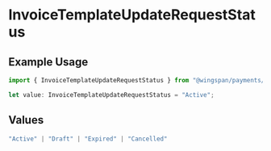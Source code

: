 # InvoiceTemplateUpdateRequestStatus

## Example Usage

```typescript
import { InvoiceTemplateUpdateRequestStatus } from "@wingspan/payments/sdk/models/shared";

let value: InvoiceTemplateUpdateRequestStatus = "Active";
```

## Values

```typescript
"Active" | "Draft" | "Expired" | "Cancelled"
```